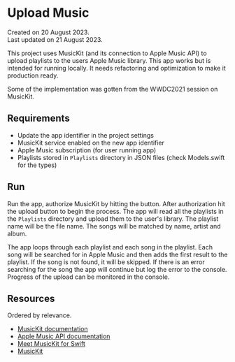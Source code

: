 # Upload Music

Created on 20 August 2023.  
Last updated on 21 August 2023.

This project uses MusicKit (and its connection to Apple Music API) 
to upload playlists to the users Apple Music library. This app works
but is intended for running locally. It needs refactoring and optimization 
to make it production ready.

Some of the implementation was gotten from the WWDC2021 session
on MusicKit.

## Requirements
- Update the app identifier in the project settings
- MusicKit service enabled on the new app identifier
- Apple Music subscription (for user running app)
- Playlists stored in `Playlists` directory in JSON files (check Models.swift for the types)

## Run

Run the app, authorize MusicKit by hitting the button.
After authorization hit the upload button to begin the process.
The app will read all the playlists in the `Playlists` directory
and upload them to the user's library. The playlist name will be
the file name. The songs will be matched by name, artist and album.

The app loops through each playlist and each song in the playlist.
Each song will be searched for in Apple Music and then adds 
the first result to the playlist. If the song is not found, 
it will be skipped. If there is an error searching for the song
the app will continue but log the error to the console.
Progress of the upload can be monitored in the console.

## Resources

Ordered by relevance.
- [MusicKit documentation](https://developer.apple.com/documentation/musickit)
- [Apple Music API documentation](https://developer.apple.com/documentation/applemusicapi)
- [Meet MusicKit for Swift](https://developer.apple.com/videos/play/wwdc2021/10294/)
- [MusicKit](https://developer.apple.com/musickit/)